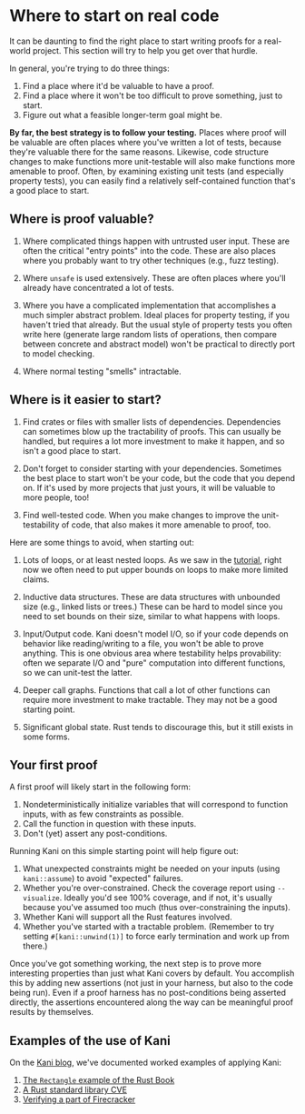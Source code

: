 # Where to start on real code

It can be daunting to find the right place to start writing proofs for a real-world project.
This section will try to help you get over that hurdle.

In general, you're trying to do three things:

1. Find a place where it'd be valuable to have a proof.
2. Find a place where it won't be too difficult to prove something, just to start.
3. Figure out what a feasible longer-term goal might be.

**By far, the best strategy is to follow your testing.**
Places where proof will be valuable are often places where you've written a lot of tests, because they're valuable there for the same reasons.
Likewise, code structure changes to make functions more unit-testable will also make functions more amenable to proof.
Often, by examining existing unit tests (and especially property tests), you can easily find a relatively self-contained function that's a good place to start.

## Where is proof valuable?

1. Where complicated things happen with untrusted user input.
These are often the critical "entry points" into the code.
These are also places where you probably want to try other techniques (e.g., fuzz testing).

2. Where `unsafe` is used extensively.
These are often places where you'll already have concentrated a lot of tests.

3. Where you have a complicated implementation that accomplishes a much simpler abstract problem.
Ideal places for property testing, if you haven't tried that already.
But the usual style of property tests you often write here (generate large random lists of operations, then compare between concrete and abstract model) won't be practical to directly port to model checking.

4. Where normal testing "smells" intractable.

## Where is it easier to start?

1. Find crates or files with smaller lists of dependencies.
Dependencies can sometimes blow up the tractability of proofs.
This can usually be handled, but requires a lot more investment to make it happen, and so isn't a good place to start.

2. Don't forget to consider starting with your dependencies.
Sometimes the best place to start won't be your code, but the code that you depend on.
If it's used by more projects that just yours, it will be valuable to more people, too!

3. Find well-tested code.
When you make changes to improve the unit-testability of code, that also makes it more amenable to proof, too.

Here are some things to avoid, when starting out:

1. Lots of loops, or at least nested loops.
As we saw in the [tutorial](./tutorial-loop-unwinding.md), right now we often need to put upper bounds on loops to make more limited claims.

2. Inductive data structures.
These are data structures with unbounded size (e.g., linked lists or trees.)
These can be hard to model since you need to set bounds on their size, similar to what happens with loops.

3. Input/Output code.
Kani doesn't model I/O, so if your code depends on behavior like reading/writing to a file, you won't be able to prove anything.
This is one obvious area where testability helps provability: often we separate I/O and "pure" computation into different functions, so we can unit-test the latter.

4. Deeper call graphs.
Functions that call a lot of other functions can require more investment to make tractable.
They may not be a good starting point.

5. Significant global state.
Rust tends to discourage this, but it still exists in some forms.


## Your first proof

A first proof will likely start in the following form:

1. Nondeterministically initialize variables that will correspond to function inputs, with as few constraints as possible.
2. Call the function in question with these inputs.
3. Don't (yet) assert any post-conditions.

Running Kani on this simple starting point will help figure out:

1. What unexpected constraints might be needed on your inputs (using `kani::assume`) to avoid "expected" failures.
2. Whether you're over-constrained. Check the coverage report using `--visualize`. Ideally you'd see 100% coverage, and if not, it's usually because you've assumed too much (thus over-constraining the inputs).
3. Whether Kani will support all the Rust features involved.
4. Whether you've started with a tractable problem.
(Remember to try setting `#[kani::unwind(1)]` to force early termination and work up from there.)

Once you've got something working, the next step is to prove more interesting properties than just what Kani covers by default.
You accomplish this by adding new assertions (not just in your harness, but also to the code being run).
Even if a proof harness has no post-conditions being asserted directly, the assertions encountered along the way can be meaningful proof results by themselves.


## Examples of the use of Kani

On the [Kani blog](https://model-checking.github.io/kani-verifier-blog/), we've documented worked examples of applying Kani:

1. [The `Rectangle` example of the Rust Book](https://model-checking.github.io/kani-verifier-blog/2022/05/04/announcing-the-kani-rust-verifier-project.html)
2. [A Rust standard library CVE](https://model-checking.github.io/kani-verifier-blog/2022/06/01/using-the-kani-rust-verifier-on-a-rust-standard-library-cve.html)
3. [Verifying a part of Firecracker](https://model-checking.github.io/kani-verifier-blog/2022/07/13/using-the-kani-rust-verifier-on-a-firecracker-example.html)
